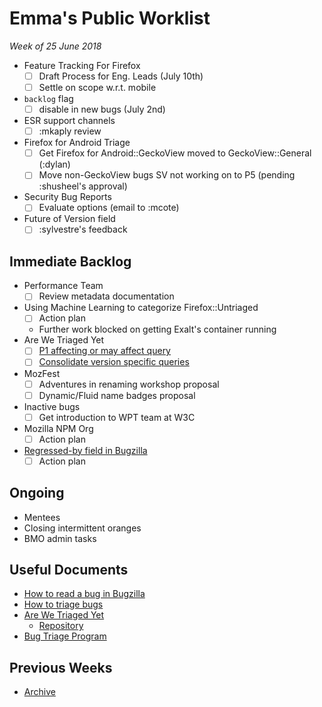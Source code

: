 # Emma's Public Worklist

_Week of 25 June 2018_

* Feature Tracking For Firefox
  - [ ] Draft Process for Eng. Leads (July 10th)
  - [ ] Settle on scope w.r.t. mobile
* `backlog` flag
  - [ ] disable in new bugs (July 2nd)
* ESR support channels
  - [ ] :mkaply review
* Firefox for Android Triage
  - [ ] Get Firefox for Android::GeckoView moved to GeckoView::General (:dylan)
  - [ ] Move non-GeckoView bugs SV not working on to P5 (pending :shusheel's approval)
* Security Bug Reports
  - [ ] Evaluate options (email to :mcote)
* Future of Version field 
  - [ ] :sylvestre's feedback
  
## Immediate Backlog

* Performance Team 
  - [ ] Review metadata documentation
* Using Machine Learning to categorize Firefox::Untriaged 
  - [ ] Action plan
  - Further work blocked on getting Exalt's container running
* Are We Triaged Yet
  - [ ] [P1 affecting or may affect query](https://github.com/emceeaich/are-we-triaged-yet/issues/38)
  - [ ] [Consolidate version specific queries](https://github.com/emceeaich/are-we-triaged-yet/issues/43)
* MozFest
  - [ ] Adventures in renaming workshop proposal
  - [ ] Dynamic/Fluid name badges proposal
* Inactive bugs
  - [ ] Get introduction to WPT team at W3C
* Mozilla NPM Org
  - [ ] Action plan

* [Regressed-by field in Bugzilla](https://bugzilla.mozilla.org/show_bug.cgi?id=1461492)
  - [ ] Action plan

## Ongoing

* Mentees
* Closing intermittent oranges
* BMO admin tasks

## Useful Documents

* [How to read a bug in Bugzilla](https://www.youtube.com/watch?v=9_2k4RIrM_o)
* [How to triage bugs](https://github.com/mozilla/bug-handling/blob/master/policy/triage-bugzilla.md)
* [Are We Triaged Yet](https://are-we-triaged-yet.herokuapp.com/) 
  * [Repository](https://github.com/emceeaich/are-we-triaged-yet)
* [Bug Triage Program](https://wiki.mozilla.org/Bug_Triage)

## Previous Weeks
* [Archive](/emceeaich/what-is-emma-working-on/archive.md)

